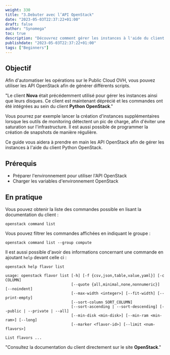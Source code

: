 ```yaml
---
weight: 330
title: "3.Debuter avec l’API OpenStack"
date: "2023-05-03T22:37:22+01:00"
draft: false
author: "Synomega"
toc: true
description: "Découvrez comment gérer les instances à l'aide du client Python OpenStack"
publishdate: "2023-05-03T22:37:22+01:00"
tags: ["Beginners"]
---
```



## Objectif

Afin d'automatiser les opérations sur le Public Cloud OVH, vous pouvez utiliser les API OpenStack afin de générer différents scripts.

"Le client <strong>Nova</strong> était précédemment utilisé pour gérer les instances ainsi que leurs disques. Ce client est maintenant déprécié et les commandes ont été intégrées au sein du client <strong>Python OpenStack</strong>."

Vous pourrez par exemple lancer la création d'instances supplémentaires lorsque les outils de monitoring détectent un pic de charge, afin d'éviter une saturation sur l'infrastructure. Il est aussi possible de programmer la création de snapshots de manière régulière.

Ce guide vous aidera à prendre en main les API OpenStack afin de gérer les instances à l'aide du client Python OpenStack.


## Prérequis

- Préparer l'environnement pour utiliser l'API OpenStack
- Charger les variables d'environnement OpenStack

## En pratique

Vous pouvez obtenir la liste des commandes possible en lisant la documentation du client :

```shell
openstack command list
```

Vous pouvez filtrer les commandes affichées en indiquant le groupe :

```shell
openstack command list --group compute
```

Il est aussi possible d'avoir des informations concernant une commande en ajoutant `help` devant celle ci :

```shell
openstack help flavor list 
```

```shell
usage: openstack flavor list [-h] [-f {csv,json,table,value,yaml}] [-c COLUMN]
                             [--quote {all,minimal,none,nonnumeric}] [--noindent]
                             [--max-width <integer>] [--fit-width] [--print-empty]
                             [--sort-column SORT_COLUMN]
                             [--sort-ascending | --sort-descending] [--public | --private | --all]
                             [--min-disk <min-disk>] [--min-ram <min-ram>] [--long]
                             [--marker <flavor-id>] [--limit <num-flavors>]

List flavors ...
```

"Consultez la documentation du client directement sur le site <strong>OpenStack</strong>."
